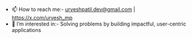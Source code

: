 - 📫 How to reach me:- urveshpatil.dev@gmail.com   |   https://x.com/urvesh_mp
- 👀 I’m interested in:- Solving problems by building impactful, user-centric applications
  
  

  

<!---
urveshpatil1/urveshpatil1 is a ✨ special ✨ repository because its `README.md` (this file) appears on your GitHub profile.
You can click the Preview link to take a look at your changes.
--->
